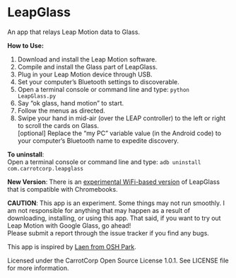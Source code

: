 LeapGlass
=========

An app that relays Leap Motion data to Glass.

**How to Use:**  
1. Download and install the Leap Motion software.  
2. Compile and install the Glass part of LeapGlass.  
3. Plug in your Leap Motion device through USB.  
4. Set your computer’s Bluetooth settings to discoverable.  
5. Open a terminal console or command line and type: ```python LeapGlass.py```  
6. Say “ok glass, hand motion” to start.  
7. Follow the menus as directed.  
8. Swipe your hand in mid-air (over the LEAP controller) to the left or right to scroll the cards on Glass.  
[optional] Replace the “my PC” variable value (in the Android code) to your computer’s Bluetooth name to expedite discovery.  

**To uninstall**:  
Open a terminal console or command line and type: ```adb uninstall com.carrotcorp.leapglass```

**New Version**:
There is an [experimental WiFi-based version](https://github.com/tomthecarrot/LeapGlass/tree/chromebook) of LeapGlass that is compatible with Chromebooks.

**CAUTION**: This app is an experiment. Some things may not run smoothly. I am not responsible for anything that may happen as a result of downloading, installing, or using this app. That said, if you want to try out Leap Motion with Google Glass, go ahead!  
Please submit a report through the issue tracker if you find any bugs.

This app is inspired by [Laen from OSH Park](https://twitter.com/laen/status/464843890722226176).

Licensed under the CarrotCorp Open Source License 1.0.1. See LICENSE file for more information.

